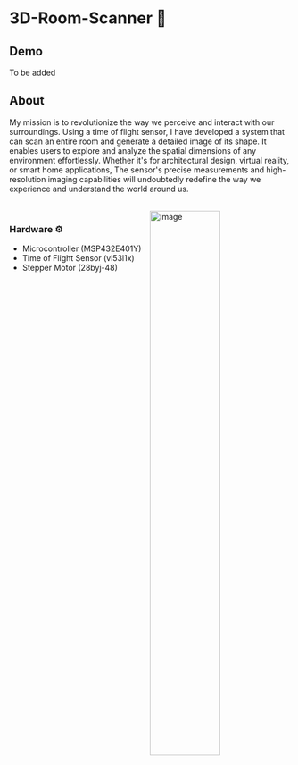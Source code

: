 # 3D-Room-Scanner :milky_way:
 ## Demo
 To be added
 
 ## About
My mission is to revolutionize the way we perceive and interact with our surroundings. Using a time of flight sensor, I have developed a system that can scan an entire room and generate a detailed image of its shape. It enables users to explore and analyze the spatial dimensions of any environment effortlessly. Whether it's for architectural design, virtual reality, or smart home applications, The sensor's precise measurements and high-resolution imaging capabilities will undoubtedly redefine the way we experience and understand the world around us. 

<br />

<img align = Right width="50%" alt="image" src="https://github.com/Micnasr/3D-Room-Scanner/assets/44876651/579fd76a-d0b2-4556-8142-624dfa45ddd0">

### Hardware ⚙
* Microcontroller (MSP432E401Y)
* Time of Flight Sensor (vl53l1x)
* Stepper Motor (28byj-48)
